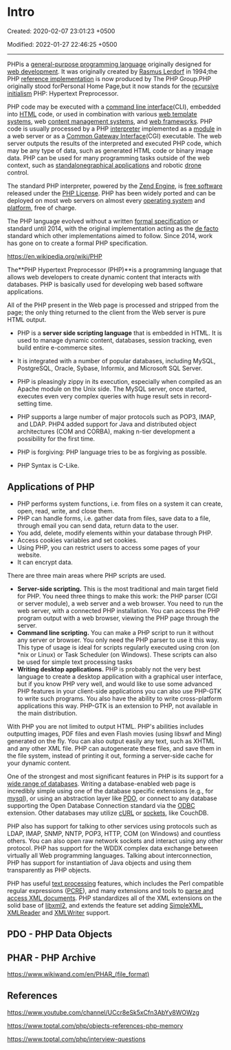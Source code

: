 # Intro

Created: 2020-02-07 23:01:23 +0500

Modified: 2022-01-27 22:46:25 +0500

---

PHPis a [general-purpose programming language](https://en.wikipedia.org/wiki/General-purpose_programming_language) originally designed for [web development](https://en.wikipedia.org/wiki/Web_development). It was originally created by [Rasmus Lerdorf](https://en.wikipedia.org/wiki/Rasmus_Lerdorf) in 1994;the PHP [reference implementation](https://en.wikipedia.org/wiki/Reference_implementation) is now produced by The PHP Group.PHP originally stood forPersonal Home Page,but it now stands for the [recursive initialism](https://en.wikipedia.org/wiki/Recursive_initialism) PHP: Hypertext Preprocessor.

PHP code may be executed with a [command line interface](https://en.wikipedia.org/wiki/Command-line_interface)(CLI), embedded into [HTML](https://en.wikipedia.org/wiki/HTML) code, or used in combination with various [web template systems](https://en.wikipedia.org/wiki/Web_template_system), web [content management systems](https://en.wikipedia.org/wiki/Content_management_system), and [web frameworks](https://en.wikipedia.org/wiki/Web_framework). PHP code is usually processed by a PHP [interpreter](https://en.wikipedia.org/wiki/Interpreter_(computing)) implemented as a [module](https://en.wikipedia.org/wiki/Plugin_(computing)) in a web server or as a [Common Gateway Interface](https://en.wikipedia.org/wiki/Common_Gateway_Interface)(CGI) executable. The web server outputs the results of the interpreted and executed PHP code, which may be any type of data, such as generated HTML code or binary image data. PHP can be used for many programming tasks outside of the web context, such as [standalone](https://en.wikipedia.org/wiki/Computer_software)[graphical applications](https://en.wikipedia.org/wiki/Graphical_user_interface) and robotic [drone](https://en.wikipedia.org/wiki/Unmanned_aerial_vehicle) control.

The standard PHP interpreter, powered by the [Zend Engine](https://en.wikipedia.org/wiki/Zend_Engine), is [free software](https://en.wikipedia.org/wiki/Free_software) released under the [PHP License](https://en.wikipedia.org/wiki/PHP_License). PHP has been widely ported and can be deployed on most web servers on almost every [operating system](https://en.wikipedia.org/wiki/Operating_system) and [platform](https://en.wikipedia.org/wiki/Computing_platform), free of charge.

The PHP language evolved without a written [formal specification](https://en.wikipedia.org/wiki/Formal_specification) or standard until 2014, with the original implementation acting as the [de facto](https://en.wikipedia.org/wiki/De_facto) standard which other implementations aimed to follow. Since 2014, work has gone on to create a formal PHP specification.

<https://en.wikipedia.org/wiki/PHP>

The**PHP Hypertext Preprocessor (PHP)**is a programming language that allows web developers to create dynamic content that interacts with databases. PHP is basically used for developing web based software applications.

All of the PHP present in the Web page is processed and stripped from the page; the only thing returned to the client from the Web server is pure HTML output.

- PHP is a **server side scripting language** that is embedded in HTML. It is used to manage dynamic content, databases, session tracking, even build entire e-commerce sites.

- It is integrated with a number of popular databases, including MySQL, PostgreSQL, Oracle, Sybase, Informix, and Microsoft SQL Server.
- PHP is pleasingly zippy in its execution, especially when compiled as an Apache module on the Unix side. The MySQL server, once started, executes even very complex queries with huge result sets in record-setting time.
- PHP supports a large number of major protocols such as POP3, IMAP, and LDAP. PHP4 added support for Java and distributed object architectures (COM and CORBA), making n-tier development a possibility for the first time.
- PHP is forgiving: PHP language tries to be as forgiving as possible.
- PHP Syntax is C-Like.

## Applications of PHP

- PHP performs system functions, i.e. from files on a system it can create, open, read, write, and close them.
- PHP can handle forms, i.e. gather data from files, save data to a file, through email you can send data, return data to the user.
- You add, delete, modify elements within your database through PHP.
- Access cookies variables and set cookies.
- Using PHP, you can restrict users to access some pages of your website.
- It can encrypt data.

There are three main areas where PHP scripts are used.

- **Server-side scripting.** This is the most traditional and main target field for PHP. You need three things to make this work: the PHP parser (CGI or server module), a web server and a web browser. You need to run the web server, with a connected PHP installation. You can access the PHP program output with a web browser, viewing the PHP page through the server.
- **Command line scripting.** You can make a PHP script to run it without any server or browser. You only need the PHP parser to use it this way. This type of usage is ideal for scripts regularly executed using cron (on *nix or Linux) or Task Scheduler (on Windows). These scripts can also be used for simple text processing tasks
- **Writing desktop applications.** PHP is probably not the very best language to create a desktop application with a graphical user interface, but if you know PHP very well, and would like to use some advanced PHP features in your client-side applications you can also use PHP-GTK to write such programs. You also have the ability to write cross-platform applications this way. PHP-GTK is an extension to PHP, not available in the main distribution.

With PHP you are not limited to output HTML. PHP's abilities includes outputting images, PDF files and even Flash movies (using libswf and Ming) generated on the fly. You can also output easily any text, such as XHTML and any other XML file. PHP can autogenerate these files, and save them in the file system, instead of printing it out, forming a server-side cache for your dynamic content.

One of the strongest and most significant features in PHP is its support for a [wide range of databases](https://www.php.net/manual/en/refs.database.php). Writing a database-enabled web page is incredibly simple using one of the database specific extensions (e.g., for [mysql](https://www.php.net/manual/en/book.mysqli.php)), or using an abstraction layer like [PDO](https://www.php.net/manual/en/book.pdo.php), or connect to any database supporting the Open Database Connection standard via the [ODBC](https://www.php.net/manual/en/book.uodbc.php) extension. Other databases may utilize [cURL](https://www.php.net/manual/en/book.curl.php) or [sockets](https://www.php.net/manual/en/book.sockets.php), like CouchDB.

PHP also has support for talking to other services using protocols such as LDAP, IMAP, SNMP, NNTP, POP3, HTTP, COM (on Windows) and countless others. You can also open raw network sockets and interact using any other protocol. PHP has support for the WDDX complex data exchange between virtually all Web programming languages. Talking about interconnection, PHP has support for instantiation of Java objects and using them transparently as PHP objects.

PHP has useful [text processing](https://www.php.net/manual/en/refs.basic.text.php) features, which includes the Perl compatible regular expressions ([PCRE](https://www.php.net/manual/en/book.pcre.php)), and many extensions and tools to [parse and access XML documents](https://www.php.net/manual/en/refs.xml.php). PHP standardizes all of the XML extensions on the solid base of [libxml2](https://www.php.net/manual/en/book.libxml.php), and extends the feature set adding [SimpleXML](https://www.php.net/manual/en/book.simplexml.php), [XMLReader](https://www.php.net/manual/en/book.xmlreader.php) and [XMLWriter](https://www.php.net/manual/en/book.xmlwriter.php) support.

## PDO - PHP Data Objects

## PHAR - PHP Archive

<https://www.wikiwand.com/en/PHAR_(file_format)>

## References

<https://www.youtube.com/channel/UCcr8eSk5xCfn3AbYy8WOWzg>

<https://www.toptal.com/php/objects-references-php-memory>

<https://www.toptal.com/php/interview-questions>

